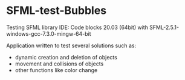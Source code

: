 # SFML-test-Bubbles
Testing SFML library
IDE: Code blocks 20.03 (64bit) with SFML-2.5.1-windows-gcc-7.3.0-mingw-64-bit

Application written to test several solutions such as:
  - dynamic creation and deletion of objects
  - movement and collisions of objects
  - other functions like color change
